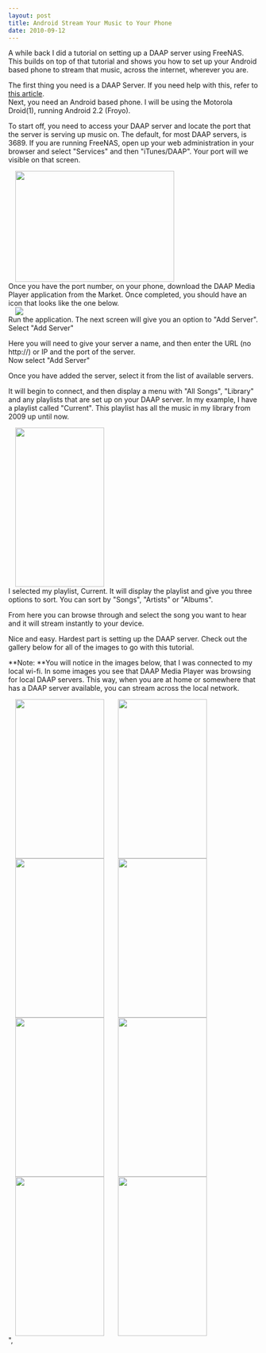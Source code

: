 ```yaml
---
layout: post
title: Android Stream Your Music to Your Phone
date: 2010-09-12
---
```


A while back I did a tutorial on setting up a DAAP server using FreeNAS.  This builds on top of that tutorial and shows you how to set up your Android based phone to stream that music, across the internet, wherever you are.  

The first thing you need is a DAAP Server.  If you need help with this, refer to <a href="http://tech.brookins.info/2010/04/15/freenas-configuring-an-itunesdaap-server/" target="_blank">this article</a>.  
Next, you need an Android based phone. I will be using the Motorola Droid(1), running Android 2.2 (Froyo).  

To start off, you need to access your DAAP server and locate the port that the server is serving up music on.  The default, for most DAAP servers, is 3689.  If you are running FreeNAS, open up your web administration in your browser and select "Services" and then "iTunes/DAAP".  Your port will we visible on that screen.  

  <div class="separator" style="clear: both; text-align: left;"><a href="http://4.bp.blogspot.com/-EJIBBT8Y4EY/T1tyY1QwDeI/AAAAAAAABVQ/3iJqRuIWpPA/s1600/00_daap_freenas.png" imageanchor="1" style="margin-left: 1em; margin-right: 1em;" target="_blank"><img border="0" height="223" src="http://4.bp.blogspot.com/-EJIBBT8Y4EY/T1tyY1QwDeI/AAAAAAAABVQ/3iJqRuIWpPA/s320/00_daap_freenas.png" width="320"/></a></div>  
Once you have the port number, on your phone, download the DAAP Media Player application from the Market. Once completed, you should have an icon that looks like the one below.  

  
<div class="separator" style="clear: both; text-align: left;"><a href="http://2.bp.blogspot.com/-uOeHd1_sGWs/T1tyZU8nJwI/AAAAAAAABVU/36_EDM2Vucs/s1600/01_daap_mediaplayer_icon.png" imageanchor="1" style="margin-left: 1em; margin-right: 1em;" target="_blank"><img border="0" src="http://2.bp.blogspot.com/-uOeHd1_sGWs/T1tyZU8nJwI/AAAAAAAABVU/36_EDM2Vucs/s1600/01_daap_mediaplayer_icon.png"/></a></div>  
Run the application.  
The next screen will give you an option to "Add Server".  
Select "Add Server"  

Here you will need to give your server a name, and then enter the URL (no http://) or IP and the port of the server.  
Now select "Add Server"  

Once you have added the server, select it from the list of available servers.  

It will begin to connect, and then display a menu with "All Songs", "Library" and any playlists that are set up on your DAAP server.  In my example, I have a playlist called "Current".  This playlist has all the music in my library from 2009 up until now.  

  
<div class="separator" style="clear: both; text-align: left;"><a href="http://4.bp.blogspot.com/-vlbGp7QzNrI/T1tyb1EYmjI/AAAAAAAABWA/womkF3ZAMYM/s1600/06_daap_connected.png" imageanchor="1" style="margin-left: 1em; margin-right: 1em;" target="_blank"><img border="0" height="320" src="http://4.bp.blogspot.com/-vlbGp7QzNrI/T1tyb1EYmjI/AAAAAAAABWA/womkF3ZAMYM/s320/06_daap_connected.png" width="179"/></a></div>  
I selected my playlist, Current.  It will display the playlist and give you three options to sort.  You can sort by "Songs", "Artists" or "Albums".  

From here you can browse through and select the song you want to hear and it will stream instantly to your device.  

Nice and easy. Hardest part is setting up the DAAP server. Check out the gallery below for all of the images to go with this tutorial.  

**Note: **You will notice in the images below, that I was connected to my local wi-fi. In some images you see that DAAP Media Player was browsing for local DAAP servers. This way, when you are at home or somewhere that has a DAAP server available, you can stream across the local network.   

<div class="separator" style="clear: both; text-align: left;"><a href="http://2.bp.blogspot.com/-f8yJeq4Pz3s/T1tyZ2YejXI/AAAAAAAABVg/upTttdwlVL4/s1600/02_daap_addserver.png" imageanchor="1" style="margin-left: 1em; margin-right: 1em;" target="_blank"><img border="0" height="320" src="http://2.bp.blogspot.com/-f8yJeq4Pz3s/T1tyZ2YejXI/AAAAAAAABVg/upTttdwlVL4/s320/02_daap_addserver.png" width="179"/></a><a href="http://2.bp.blogspot.com/-JMihG37isFE/T1tyaQREXPI/AAAAAAAABVo/EzdDG95URKw/s1600/03_daap_serversettings.png" imageanchor="1" style="margin-left: 1em; margin-right: 1em;" target="_blank"><img border="0" height="320" src="http://2.bp.blogspot.com/-JMihG37isFE/T1tyaQREXPI/AAAAAAAABVo/EzdDG95URKw/s320/03_daap_serversettings.png" width="179"/></a><a href="http://3.bp.blogspot.com/-tFRkT8fu9JE/T1tyayd183I/AAAAAAAABVw/lZPm69ZmKqA/s1600/04_daap_serveradded.png" imageanchor="1" style="margin-left: 1em; margin-right: 1em;" target="_blank"><img border="0" height="320" src="http://3.bp.blogspot.com/-tFRkT8fu9JE/T1tyayd183I/AAAAAAAABVw/lZPm69ZmKqA/s320/04_daap_serveradded.png" width="179"/></a><a href="http://3.bp.blogspot.com/-w01VyVH4png/T1tybXwMn9I/AAAAAAAABV4/x5wL9lXuUoY/s1600/05_daap_connecting.png" imageanchor="1" style="margin-left: 1em; margin-right: 1em;" target="_blank"><img border="0" height="320" src="http://3.bp.blogspot.com/-w01VyVH4png/T1tybXwMn9I/AAAAAAAABV4/x5wL9lXuUoY/s320/05_daap_connecting.png" width="179"/></a><a href="http://4.bp.blogspot.com/-vlbGp7QzNrI/T1tyb1EYmjI/AAAAAAAABWA/womkF3ZAMYM/s1600/06_daap_connected.png" imageanchor="1" style="margin-left: 1em; margin-right: 1em;" target="_blank"><img border="0" height="320" src="http://4.bp.blogspot.com/-vlbGp7QzNrI/T1tyb1EYmjI/AAAAAAAABWA/womkF3ZAMYM/s320/06_daap_connected.png" width="179"/></a><a href="http://2.bp.blogspot.com/-B0iBJEX-L14/T1tycREiwZI/AAAAAAAABWI/WpvDs7un780/s1600/07_daap_fetching.png" imageanchor="1" style="margin-left: 1em; margin-right: 1em;" target="_blank"><img border="0" height="320" src="http://2.bp.blogspot.com/-B0iBJEX-L14/T1tycREiwZI/AAAAAAAABWI/WpvDs7un780/s320/07_daap_fetching.png" width="179"/></a><a href="http://3.bp.blogspot.com/-jZthnq99wuk/T1tyc3aWghI/AAAAAAAABWQ/VBrujgXec0Q/s1600/08_daap_musiclisting.png" imageanchor="1" style="margin-left: 1em; margin-right: 1em;" target="_blank"><img border="0" height="320" src="http://3.bp.blogspot.com/-jZthnq99wuk/T1tyc3aWghI/AAAAAAAABWQ/VBrujgXec0Q/s320/08_daap_musiclisting.png" width="179"/></a><a href="http://3.bp.blogspot.com/-KboClyFEU3I/T1tydLSyV4I/AAAAAAAABWY/_0cW4aqDQhQ/s1600/09_daap_playing.png" imageanchor="1" style="margin-left: 1em; margin-right: 1em;" target="_blank"><img border="0" height="320" src="http://3.bp.blogspot.com/-KboClyFEU3I/T1tydLSyV4I/AAAAAAAABWY/_0cW4aqDQhQ/s320/09_daap_playing.png" width="179"/></a></div>",
